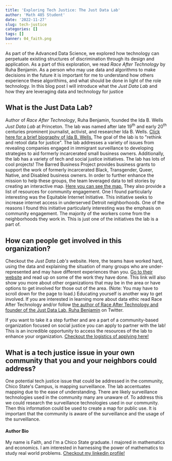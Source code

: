 ```yaml
---
title: 'Exploring Tech Justice: The Just Data Lab'
author: 'Math 485 Student'
date: '2022-11-27'
slug: tech-justice
categories: []
tags: []
banner: 04_faith.png
---
```


As part of the Advanced Data Science, we explored how technology can perpetuate existing structures of discrimination through its design and application. As a part of this exploration, we read *Race After Technology* by Ruha Benjamin. As a person who may use data and algorithms to make decisions in the future it is important for me to understand how others experience these algorithims, and what should be done in light of the role technology. In this blog post I will introduce what the *Just Data Lab* and how they are leveraging data and technology for justice

## What is the Just Data Lab?

Author of *Race After Technology*, Ruha Benjamin, founded the Ida B. Wells *Just Data Lab* at Princeton. The lab was named after late 19<sup>th</sup> and early 20<sup>th</sup> centuries prominent journalist, activist, and researcher Ida B. Wells. [Click here for a brief biography of Ida B. Wells.](https://www.womenshistory.org/education-resources/biographies/ida-b-wells-barnett) The goal of the lab is to "rethink and retool data for justice". The lab addresses a variety of issues from revealing companies engaged in immigrant surveillance to developing strategies to aid formerly incarcerated small business owners. Additionally, the lab has a variety of tech and social justice initiatives. The lab has lots of cool projects! The Barred Business Project provides business grants to support the work of formerly incarcerated Black, Transgender, Queer, Native, and Disabled business owners. In order to further enhance the mission to help these groups, the team leveraged data to tell stories by creating an interactive map. [Here you can see the map.](https://pumagic.maps.arcgis.com/apps/MapJournal/index.html?appid=94fe8e1149b24b9a90c20dbef2ace3ea) They also provide a list of resources for community engagement. One I found particularly interesting was the Equitable Internet Initiative. This initiative seeks to increase internet access in underserved Detroit neighborhoods. One of the reasons I found this initiative particularly interesting was the emphasis on community engagement. The majority of the workers come from the neighborhoods they work in. This is just one of the initiatives the lab is a part of.

## How can people get involved in this organization?

Checkout the *Just Data Lab's* website. Here, the teams have worked hard, using the data and explaining the situation of many groups who are under-represented and may have different experiences than you. [Go to their website](https://www.thejustdatalab.com/tools-1) and read up on some of the work they have done. This link will also show you more about other organizations that may be in the area or have options to get involved for those out of the area. (Note: You may have to scroll down for the page to load.) Educating yourself is another way to get involved. If you are interested in learning more about data ethic read Race After Technology and/or follow [the author of Race After Technology and founder of the Just Data Lab, Ruha Benjamin](https://twitter.com/ruha9?ref_src=twsrc%5Egoogle%7Ctwcamp%5Eserp%7Ctwgr%5Eauthor) on Twitter.

If you want to take it a step further and are a part of a community-based organization focused on social justice you can apply to partner with the lab! This is an incredible opportunity to access the resources of the lab to enhance your organization. [Checkout the logistics of applying here!](https://www.thejustdatalab.com/community-orgs)

## What is a tech justice issue in your own community that you and your neighbors could address?

One potential tech justice issue that could be addressed in the community, Chico State's Campus, is mapping surveillance. The lab accentuates mapping due to the ease of understanding. There are likely surveillance technologies used in the community many are unaware of. To address this we could research the surveillance technologies used in our community. Then this information could be used to create a map for public use. It is important that the community is aware of the surveillance and the usage of the surveillance.

#### Author Bio

My name is Faith, and I'm a Chico State graduate. I majored in mathematics and economics. I am interested in harnessing the power of mathematics to study real world problems. [Checkout my linkedin profile!](https://www.linkedin.com/in/ffatchen/)
